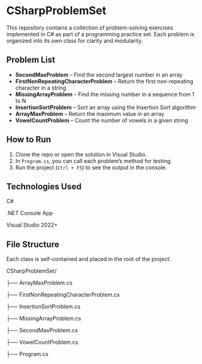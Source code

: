 # CSharpProblemSet

This repository contains a collection of problem-solving exercises implemented in C# as part of a programming practice set. Each problem is organized into its own class for clarity and modularity.

## Problem List

- **SecondMaxProblem** – Find the second largest number in an array
- **FirstNonRepeatingCharacterProblem** – Return the first non-repeating character in a string
- **MissingArrayProblem** – Find the missing number in a sequence from 1 to N
- **InsertionSortProblem** – Sort an array using the Insertion Sort algorithm
- **ArrayMaxProblem** – Return the maximum value in an array
- **VowelCountProblem** – Count the number of vowels in a given string

## How to Run

1. Clone the repo or open the solution in Visual Studio.
2. In `Program.cs`, you can call each problem’s method for testing.
3. Run the project (`Ctrl + F5`) to see the output in the console.


## Technologies Used
C#

.NET Console App

Visual Studio 2022+

## File Structure
Each class is self-contained and placed in the root of the project:

CSharpProblemSet/

├── ArrayMaxProblem.cs

├── FirstNonRepeatingCharacterProblem.cs

├── InsertionSortProblem.cs

├── MissingArrayProblem.cs

├── SecondMaxProblem.cs

├── VowelCountProblem.cs

├── Program.cs
